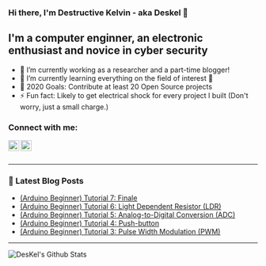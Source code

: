 ### Hi there, I'm Destructive Kelvin - aka **Deskel** 👋

## I'm a computer enginner, an electronic enthusiast and novice in cyber security
- 🔭 I’m currently working as a researcher and a part-time blogger!
- 🌱 I’m currently learning everything on the field of interest 🤣
- 🥅 2020 Goals: Contribute at least 20 Open Source projects
- ⚡ Fun fact: Likely to get electrical shock for every project I built (Don't worry, just a small charge.)

### Connect with me:
[<img align="left" alt="DesKel | Twitter" width="22px" src="https://cdn.jsdelivr.net/npm/simple-icons@v3/icons/twitter.svg" />][twitter]
[<img align="left" alt="DesKel | protonmail" width="22px" src="https://cdn.jsdelivr.net/npm/simple-icons@v3/icons/protonmail.svg" />][protonmail]

<br />
<br />

---

### 📕 Latest Blog Posts
<!-- BLOG-POST-LIST:START -->
- [(Arduino Beginner) Tutorial 7: Finale](https://deskel.github.io/posts/arduino/tutorial/beginner/tutorial-7)
- [(Arduino Beginner) Tutorial 6: Light Dependent Resistor (LDR)](https://deskel.github.io/posts/arduino/tutorial/beginner/tutorial-6)
- [(Arduino Beginner) Tutorial 5: Analog-to-Digital Conversion (ADC)](https://deskel.github.io/posts/arduino/tutorial/beginner/tutorial-5)
- [(Arduino Beginner) Tutorial 4: Push-button](https://deskel.github.io/posts/arduino/tutorial/beginner/tutorial-4)
- [(Arduino Beginner) Tutorial 3: Pulse Width Modulation (PWM)](https://deskel.github.io/posts/arduino/tutorial/beginner/tutorial-3)
<!-- BLOG-POST-LIST:END -->

---

<img align="left" alt="DesKel's Github Stats" src="https://github-readme-stats.vercel.app/api?username=DesKel&show_icons=true&hide_border=true&theme=blue-green" />

[twitter]: https://twitter.com/Deskel5
[protonmail]: mailto:Deskel666@protonmail.com
